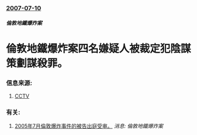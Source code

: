 ### [2007-07-10](/news/2007/07/10/index.md)

##### 倫敦地鐵爆炸案
# 倫敦地鐵爆炸案四名嫌疑人被裁定犯陰謀策劃謀殺罪。




### 信息来源:

1. [CCTV](http://news.cctv.com/world/20070710/100525.shtml)

### 有关:

1. [2005年7月倫敦爆炸事件的被告出庭受审。](/news/2007/01/15/2005年7月倫敦爆炸事件的被告出庭受审.md) _消息: 倫敦地鐵爆炸案_
